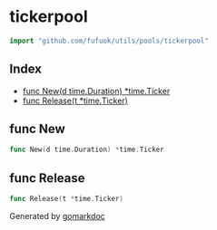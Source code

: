 <!-- Code generated by gomarkdoc. DO NOT EDIT -->

# tickerpool

```go
import "github.com/fufuok/utils/pools/tickerpool"
```

## Index

- [func New(d time.Duration) *time.Ticker](<#func-new>)
- [func Release(t *time.Ticker)](<#func-release>)


## func New

```go
func New(d time.Duration) *time.Ticker
```

## func Release

```go
func Release(t *time.Ticker)
```



Generated by [gomarkdoc](<https://github.com/princjef/gomarkdoc>)

